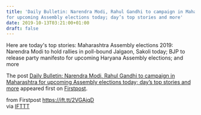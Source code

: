 ```yaml
---
title: 'Daily Bulletin: Narendra Modi, Rahul Gandhi to campaign in Maharashtra
for upcoming Assembly elections today; day’s top stories and more'
date: 2019-10-13T03:21:00+01:00
draft: false
---
```


Here are today's top stories: Maharashtra Assembly elections 2019: Narendra Modi to hold rallies in poll-bound Jalgaon, Sakoli today; BJP to release party manifesto for upcoming Haryana Assembly elections; and more

The post [Daily Bulletin: Narendra Modi, Rahul Gandhi to campaign in Maharashtra for upcoming Assembly elections today; day’s top stories and more](http://www.firstpost.com/india/daily-bulletin-narendra-modi-rahul-gandhi-to-campaign-in-maharashtra-for-upcoming-assembly-elections-today-days-top-stories-and-more-7490141.html) appeared first on [Firstpost](http://www.firstpost.com).

  
  
from Firstpost https://ift.tt/2VGAjqD  
via [IFTTT](https://ifttt.com/?ref=da&site=blogger)